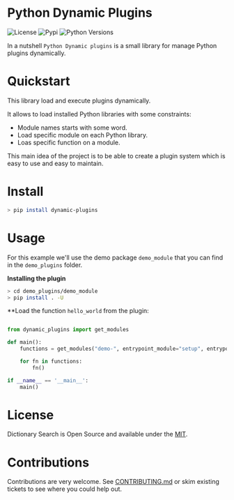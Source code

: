 # Python Dynamic Plugins

![License](https://img.shields.io/badge/License-Apache2-SUCCESS)
![Pypi](https://img.shields.io/pypi/v/dynamic-plugins)
![Python Versions](https://img.shields.io/badge/Python-3.8%20%7C%203.9%20%7C%203.10-blue)

In a nutshell ``Python Dynamic plugins`` is a small library for manage Python plugins dynamically.

# Quickstart

This library load and execute plugins dynamically. 

It allows to load installed Python libraries with some constraints:

- Module names starts with some word.
- Load specific module on each Python library.
- Loas specific function on a module.

This main idea of the project is to be able to create a plugin system which is easy to use and easy to maintain. 

# Install

```bash
> pip install dynamic-plugins
```

# Usage

For this example we'll use the demo package ```demo_module``` that you can find in the ```demo_plugins``` folder.

**Installing the plugin**

```bash
> cd demo_plugins/demo_module
> pip install . -U
```

**Load the function ```hello_world``` from the plugin:

```python

from dynamic_plugins import get_modules

def main():
    functions = get_modules("demo-", entrypoint_module="setup", entrypoint_function="hello_world")

    for fn in functions:
        fn()

if __name__ == '__main__':
    main()
```

# License

Dictionary Search is Open Source and available under the [MIT](https://github.com/cr0hn/python-dynamic-plugins/blob/main/LICENSE).

# Contributions

Contributions are very welcome. See [CONTRIBUTING.md](https://github.com/cr0hn/python-dynamic-plugins/blob/main/CONTRIBUTING.md) or skim existing tickets to see where you could help out.


